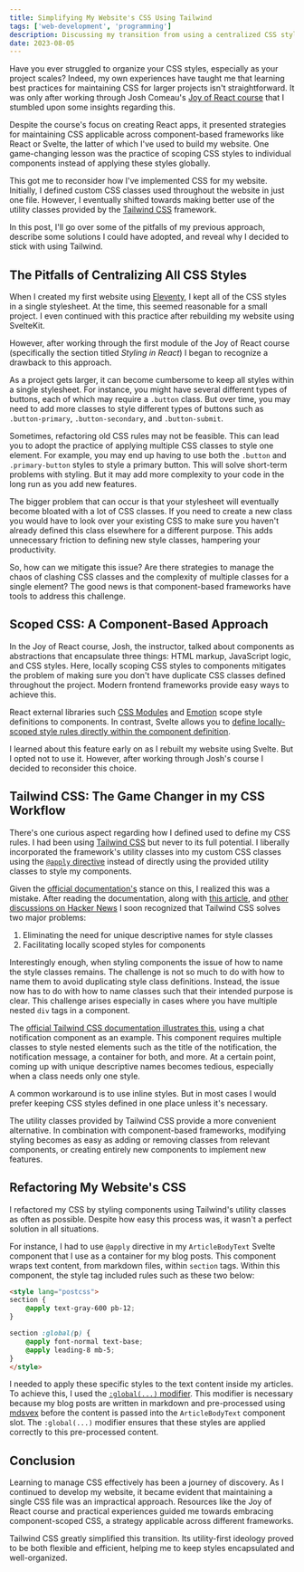 ```yaml
---
title: Simplifying My Website's CSS Using Tailwind
tags: ['web-development', 'programming']
description: Discussing my transition from using a centralized CSS style sheet to adopting a component-based approach with Tailwind CSS.
date: 2023-08-05
---
```


Have you ever struggled to organize your CSS styles, especially as your project scales? Indeed, my own experiences have taught me that learning best practices for maintaining CSS for larger projects isn't straightforward. It was only after working through Josh Comeau's [Joy of React course](https://www.joyofreact.com/) that I stumbled upon some insights regarding this. 

Despite the course's focus on creating React apps, it presented strategies for maintaining CSS applicable across component-based frameworks like React or Svelte, the latter of which I've used to build my website. One game-changing lesson was the practice of scoping CSS styles to individual components instead of applying these styles globally. 

This got me to reconsider how I've implemented CSS for my website. Initially, I defined custom CSS classes used throughout the website in just one file. However, I eventually shifted towards making better use of the utility classes provided by the [Tailwind CSS](https://tailwindcss.com/) framework. 

In this post, I'll go over some of the pitfalls of my previous approach, describe some solutions I could have adopted, and reveal why I decided to stick with using Tailwind. 

## The Pitfalls of Centralizing All CSS Styles

When I created my first website using [Eleventy](https://www.11ty.dev), I kept all of the CSS styles in a single stylesheet. At the time, this seemed reasonable for a small project. I even continued with this practice after rebuilding my website using SvelteKit.

However, after working through the first module of the Joy of React course (specifically the section titled *Styling in React*) I began to recognize a drawback to this approach.

As a project gets larger, it can become cumbersome to keep all styles within a single stylesheet. For instance, you might have several different types of buttons, each of which may require a `.button` class. But over time, you may need to add more classes to style different types of buttons such as `.button-primary`, `.button-secondary`, and `.button-submit`. 

Sometimes, refactoring old CSS rules may not be feasible. This can lead you to adopt the practice of applying multiple CSS classes to style one element. For example, you may end up having to use both the `.button` and `.primary-button` styles to style a primary button. This will solve short-term problems with styling. But it may add more complexity to your code in the long run as you add new features. 

The bigger problem that can occur is that your stylesheet will eventually become bloated with a lot of CSS classes. If you need to create a new class you would have to look over your existing CSS to make sure you haven't already defined this class elsewhere for a different purpose. This adds unnecessary friction to defining new style classes, hampering your productivity.

So, how can we mitigate this issue? Are there strategies to manage the chaos of clashing CSS classes and the complexity of multiple classes for a single element? The good news is that component-based frameworks have tools to address this challenge.

## Scoped CSS: A Component-Based Approach

In the Joy of React course, Josh, the instructor, talked about components as abstractions that encapsulate three things: HTML markup, JavaScript logic, and CSS styles. Here, locally scoping CSS styles to components mitigates the problem of making sure you don't have duplicate CSS classes defined throughout the project. Modern frontend frameworks provide easy ways to achieve this. 

React external libraries such [CSS Modules](https://github.com/css-modules/css-modules) and [Emotion](https://github.com/emotion-js/emotion) scope style definitions to components. In contrast, Svelte allows you to [define locally-scoped style rules directly within the component definition](https://svelte.dev/docs/svelte-components#style). 

I learned about this feature early on as I rebuilt my website using Svelte. But I opted not to use it. However, after working through Josh's course I decided to reconsider this choice.

## Tailwind CSS:  The Game Changer in my CSS Workflow

There's one curious aspect regarding how I defined used to define my CSS rules. I had been using [Tailwind CSS](https://tailwindcss.com/)  but never to its full potential. I liberally incorporated the framework's utility classes into my custom CSS classes using the [`@apply` directive](https://tailwindcss.com/docs/functions-and-directives#apply) instead of directly using the provided utility classes to style my components. 

Given the [official documentation's](https://tailwindcss.com/docs/reusing-styles#avoiding-premature-abstraction) stance on this, I realized this was a mistake. After reading the documentation, along with  [this article](https://dev.to/srmagura/why-were-breaking-up-wiht-css-in-js-4g9b), and [other discussions on Hacker News](https://news.ycombinator.com/item?id=35353182) I soon recognized that Tailwind CSS solves two major problems:

1. Eliminating the need for unique descriptive names for style classes
2. Facilitating locally scoped styles for components

Interestingly enough, when styling components the issue of how to name the style classes remains. The challenge is not so much to do with how to name them to avoid duplicating style class definitions. Instead, the issue now has to do with how to name classes such that their intended purpose is clear. This challenge arises especially in cases where you have multiple nested `div` tags in a component.

The [official Tailwind CSS documentation illustrates this](https://tailwindcss.com/docs/utility-first), using a chat notification component as an example. This component requires multiple classes to style nested elements such as the title of the notification, the notification message, a container for both, and more. At a certain point, coming up with unique descriptive names becomes tedious, especially when a class needs only one style.

A common workaround is to use inline styles. But in most cases I would prefer keeping CSS styles defined in one place unless it's necessary.

The utility classes provided by Tailwind CSS provide a more convenient alternative. In combination with component-based frameworks, modifying styling becomes as easy as adding or removing classes from relevant components, or creating entirely new components to implement new features.

## Refactoring My Website's CSS

I refactored my CSS by styling components using Tailwind's utility classes as often as possible. Despite how easy this process was, it wasn't a perfect solution in all situations.

For instance, I had to use `@apply` directive in my `ArticleBodyText` Svelte component that I use as a container for my blog posts. This component wraps text content, from markdown files, within `section` tags. Within this component, the style tag included rules such as these two below:

```html
<style lang="postcss">
section {
	@apply text-gray-600 pb-12;
}

section :global(p) {
	@apply font-normal text-base;
	@apply leading-8 mb-5;
}
</style>
```

I needed to apply these specific styles to the text content inside my articles. To achieve this, I used the [`:global(...)` modifier](https://svelte.dev/docs#component-format-style). This modifier is necessary because my blog posts are written in markdown and pre-processed using [mdsvex](https://github.com/pngwn/MDsveX) before the content is passed into the `ArticleBodyText` component slot. The `:global(...)` modifier ensures that these styles are applied correctly to this pre-processed content.


## Conclusion

Learning to manage CSS effectively has been a journey of discovery. As I continued to develop my website, it became evident that maintaining a single CSS file was an impractical approach. Resources like the Joy of React course and practical experiences guided me towards embracing component-scoped CSS, a strategy applicable across different frameworks.

Tailwind CSS greatly simplified this transition. Its utility-first ideology proved to be both flexible and efficient, helping me to keep styles encapsulated and well-organized.
